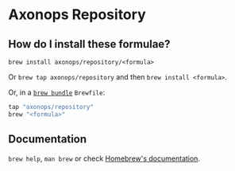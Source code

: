 # Axonops Repository

## How do I install these formulae?

`brew install axonops/repository/<formula>`

Or `brew tap axonops/repository` and then `brew install <formula>`.

Or, in a [`brew bundle`](https://github.com/Homebrew/homebrew-bundle) `Brewfile`:

```ruby
tap "axonops/repository"
brew "<formula>"
```

## Documentation

`brew help`, `man brew` or check [Homebrew's documentation](https://docs.brew.sh).
